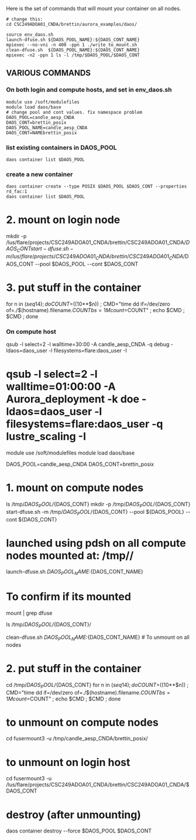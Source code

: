 Here is the set of commands that will mount your container
on all nodes.

```
# change this:
cd CSC249ADOA01_CNDA/brettin/aurora_examples/daos/

source env_daos.sh 
launch-dfuse.sh ${DAOS_POOL_NAME}:${DAOS_CONT_NAME}
mpiexec --no-vni -n 400 -ppn 1 ./write_to_mount.sh
clean-dfuse.sh  ${DAOS_POOL_NAME}:${DAOS_CONT_NAME}
mpiexec -n2 -ppn 1 ls -l /tmp/$DAOS_POOL/$DAOS_CONT
```


##  VARIOUS COMMANDS

### On both login and compute hosts, and set in env_daos.sh

```
module use /soft/modulefiles
module load daos/base
# change pool and cont values. fix namespace problem
DAOS_POOL=candle_aesp_CNDA
DAOS_CONT=brettin_posix
DAOS_POOL_NAME=candle_aesp_CNDA
DAOS_CONT=NAMEbrettin_posix
```


### list existing containers in DAOS_POOL

	daos container list $DAOS_POOL

### create a new container

	daos container create --type POSIX $DAOS_POOL $DAOS_CONT --properties rd_fac:1
	daos container list $DAOS_POOL

# 2. mount on login node
mkdir -p /lus/flare/projects/CSC249ADOA01_CNDA/brettin/CSC249ADOA01_CNDA/$DAOS_CONT
start-dfuse.sh -m /lus/flare/projects/CSC249ADOA01_CNDA/brettin/CSC249ADOA01_CNDA/$DAOS_CONT --pool $DAOS_POOL --cont $DAOS_CONT

# 3. put stuff in the container
for n in $(seq 1 4) ; do
        COUNT=$((10**$n)) ;
        CMD="time dd if=/dev/zero of=./$(hostname).filename.$COUNT bs=1M count=$COUNT" ;
        echo $CMD ;
        $CMD ;
done

### On compute host
qsub -l select=2 -l walltime=30:00 -A candle_aesp_CNDA -q debug -ldaos=daos_user -l filesystems=flare:daos_user -I
# qsub -l select=2 -l walltime=01:00:00 -A Aurora_deployment -k doe -ldaos=daos_user -l filesystems=flare:daos_user -q lustre_scaling -I

module use /soft/modulefiles
module load daos/base

DAOS_POOL=candle_aesp_CNDA
DAOS_CONT=brettin_posix


# 1. mount on compute nodes
ls /tmp/${DAOS_POOL}/${DAOS_CONT}
mkdir -p /tmp/${DAOS_POOL}/${DAOS_CONT}
start-dfuse.sh -m /tmp/${DAOS_POOL}/${DAOS_CONT} --pool ${DAOS_POOL} --cont ${DAOS_CONT}

# launched using pdsh on all compute nodes mounted at: /tmp/<pool>/<container>
launch-dfuse.sh ${DAOS_POOL_NAME}:${DAOS_CONT_NAME} 

# To confirm if its mounted
mount | grep dfuse

ls /tmp/${DAOS_POOL}/${DAOS_CONT}/

clean-dfuse.sh  ${DAOS_POOL_NAME}:${DAOS_CONT_NAME} # To unmount on all nodes




# 2. put stuff in the container
cd /tmp/${DAOS_POOL}/${DAOS_CONT}
for n in $(seq 1 4) ; do
	COUNT=$((10**$n)) ;
	CMD="time dd if=/dev/zero of=./$(hostname).filename.$COUNT bs=1M count=$COUNT" ;
	echo $CMD ;
	$CMD ;
done

# to unmount on compute nodes
cd
fusermount3 -u /tmp/candle_aesp_CNDA/brettin_posix/

# to unmount on login host
cd
fusermount3 -u /lus/flare/projects/CSC249ADOA01_CNDA/brettin/CSC249ADOA01_CNDA/$DAOS_CONT

# destroy (after unmounting)
daos container destroy --force $DAOS_POOL $DAOS_CONT

